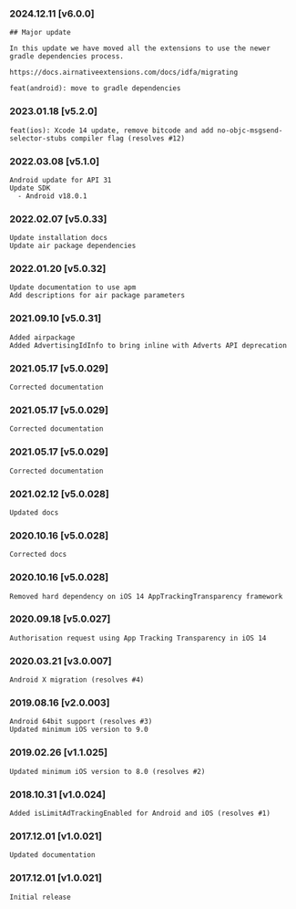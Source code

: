### 2024.12.11 [v6.0.0]

```
## Major update 

In this update we have moved all the extensions to use the newer gradle dependencies process. 

https://docs.airnativeextensions.com/docs/idfa/migrating

feat(android): move to gradle dependencies
```

### 2023.01.18 [v5.2.0]

```
feat(ios): Xcode 14 update, remove bitcode and add no-objc-msgsend-selector-stubs compiler flag (resolves #12)
```

### 2022.03.08 [v5.1.0]

```
Android update for API 31
Update SDK 
  - Android v18.0.1
```

### 2022.02.07 [v5.0.33]

```
Update installation docs
Update air package dependencies
```

### 2022.01.20 [v5.0.32]

```
Update documentation to use apm
Add descriptions for air package parameters
```

### 2021.09.10 [v5.0.31]

```
Added airpackage
Added AdvertisingIdInfo to bring inline with Adverts API deprecation
```



### 2021.05.17 [v5.0.029]

```
Corrected documentation
```


### 2021.05.17 [v5.0.029]

```
Corrected documentation
```


### 2021.05.17 [v5.0.029]

```
Corrected documentation
```


### 2021.02.12 [v5.0.028]

```
Updated docs
```


### 2020.10.16 [v5.0.028]

```
Corrected docs
```


### 2020.10.16 [v5.0.028]

```
Removed hard dependency on iOS 14 AppTrackingTransparency framework
```


### 2020.09.18 [v5.0.027]

```
Authorisation request using App Tracking Transparency in iOS 14
```


### 2020.03.21 [v3.0.007]

```
Android X migration (resolves #4)
```


### 2019.08.16 [v2.0.003]

```
Android 64bit support (resolves #3)
Updated minimum iOS version to 9.0
```


### 2019.02.26 [v1.1.025]

```
Updated minimum iOS version to 8.0 (resolves #2)
```


### 2018.10.31 [v1.0.024]

```
Added isLimitAdTrackingEnabled for Android and iOS (resolves #1)
```


### 2017.12.01 [v1.0.021]

```
Updated documentation
```


### 2017.12.01 [v1.0.021]

```
Initial release
```
